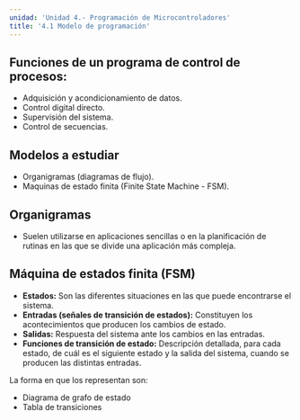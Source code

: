 ```yaml
---
unidad: 'Unidad 4.- Programación de Microcontroladores'
title: '4.1 Modelo de programación'
---
```


## Funciones de un programa de control de procesos:
* Adquisición y acondicionamiento de datos.
* Control digital directo.
* Supervisión del sistema.
* Control de secuencias.

## Modelos a estudiar
* Organigramas (diagramas de flujo).
* Maquinas de estado finita (Finite State Machine - FSM).

## Organigramas
* Suelen utilizarse en aplicaciones sencillas o en la planificación de rutinas en las que se divide una aplicación más compleja.

## Máquina de estados finita (FSM)
* **Estados:** Son las diferentes situaciones en las que puede encontrarse el
sistema.
* **Entradas (señales de transición de estados):** Constituyen los
acontecimientos que producen los cambios de estado.
* **Salidas:** Respuesta del sistema ante los cambios en las entradas.
* **Funciones de transición de estado:** Descripción detallada, para cada
estado, de cuál es el siguiente estado y la salida del sistema, cuando se
producen las distintas entradas.

La forma en que los representan son:
* Diagrama de grafo de estado
* Tabla de transiciones


